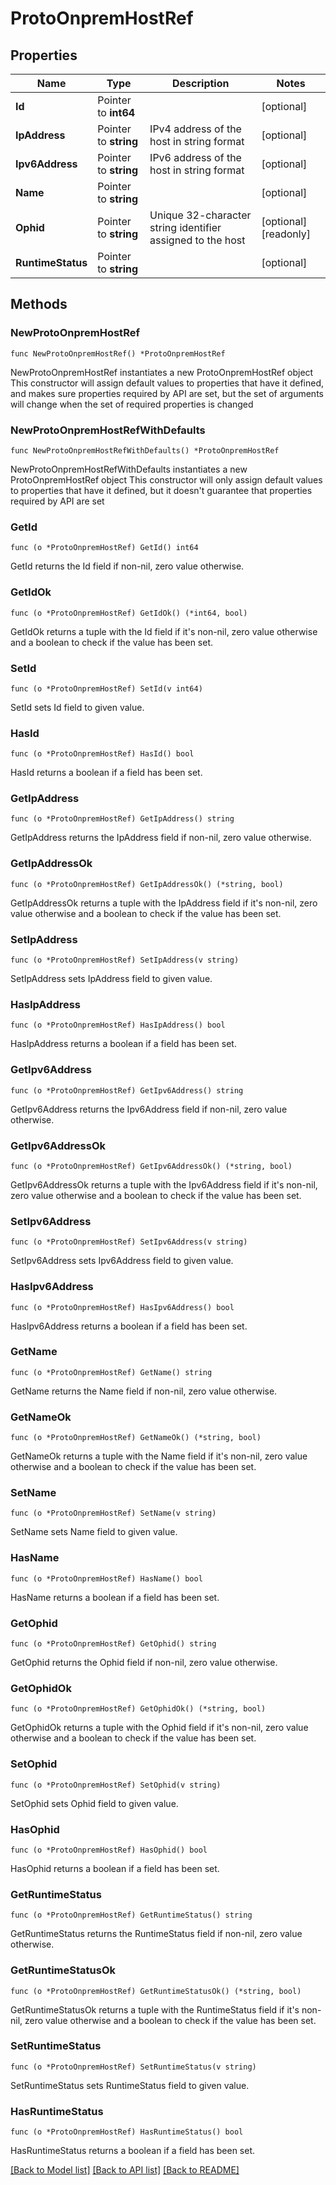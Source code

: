 # ProtoOnpremHostRef

## Properties

Name | Type | Description | Notes
------------ | ------------- | ------------- | -------------
**Id** | Pointer to **int64** |  | [optional] 
**IpAddress** | Pointer to **string** | IPv4 address of the host in string format | [optional] 
**Ipv6Address** | Pointer to **string** | IPv6 address of the host in string format | [optional] 
**Name** | Pointer to **string** |  | [optional] 
**Ophid** | Pointer to **string** | Unique 32-character string identifier assigned to the host | [optional] [readonly] 
**RuntimeStatus** | Pointer to **string** |  | [optional] 

## Methods

### NewProtoOnpremHostRef

`func NewProtoOnpremHostRef() *ProtoOnpremHostRef`

NewProtoOnpremHostRef instantiates a new ProtoOnpremHostRef object
This constructor will assign default values to properties that have it defined,
and makes sure properties required by API are set, but the set of arguments
will change when the set of required properties is changed

### NewProtoOnpremHostRefWithDefaults

`func NewProtoOnpremHostRefWithDefaults() *ProtoOnpremHostRef`

NewProtoOnpremHostRefWithDefaults instantiates a new ProtoOnpremHostRef object
This constructor will only assign default values to properties that have it defined,
but it doesn't guarantee that properties required by API are set

### GetId

`func (o *ProtoOnpremHostRef) GetId() int64`

GetId returns the Id field if non-nil, zero value otherwise.

### GetIdOk

`func (o *ProtoOnpremHostRef) GetIdOk() (*int64, bool)`

GetIdOk returns a tuple with the Id field if it's non-nil, zero value otherwise
and a boolean to check if the value has been set.

### SetId

`func (o *ProtoOnpremHostRef) SetId(v int64)`

SetId sets Id field to given value.

### HasId

`func (o *ProtoOnpremHostRef) HasId() bool`

HasId returns a boolean if a field has been set.

### GetIpAddress

`func (o *ProtoOnpremHostRef) GetIpAddress() string`

GetIpAddress returns the IpAddress field if non-nil, zero value otherwise.

### GetIpAddressOk

`func (o *ProtoOnpremHostRef) GetIpAddressOk() (*string, bool)`

GetIpAddressOk returns a tuple with the IpAddress field if it's non-nil, zero value otherwise
and a boolean to check if the value has been set.

### SetIpAddress

`func (o *ProtoOnpremHostRef) SetIpAddress(v string)`

SetIpAddress sets IpAddress field to given value.

### HasIpAddress

`func (o *ProtoOnpremHostRef) HasIpAddress() bool`

HasIpAddress returns a boolean if a field has been set.

### GetIpv6Address

`func (o *ProtoOnpremHostRef) GetIpv6Address() string`

GetIpv6Address returns the Ipv6Address field if non-nil, zero value otherwise.

### GetIpv6AddressOk

`func (o *ProtoOnpremHostRef) GetIpv6AddressOk() (*string, bool)`

GetIpv6AddressOk returns a tuple with the Ipv6Address field if it's non-nil, zero value otherwise
and a boolean to check if the value has been set.

### SetIpv6Address

`func (o *ProtoOnpremHostRef) SetIpv6Address(v string)`

SetIpv6Address sets Ipv6Address field to given value.

### HasIpv6Address

`func (o *ProtoOnpremHostRef) HasIpv6Address() bool`

HasIpv6Address returns a boolean if a field has been set.

### GetName

`func (o *ProtoOnpremHostRef) GetName() string`

GetName returns the Name field if non-nil, zero value otherwise.

### GetNameOk

`func (o *ProtoOnpremHostRef) GetNameOk() (*string, bool)`

GetNameOk returns a tuple with the Name field if it's non-nil, zero value otherwise
and a boolean to check if the value has been set.

### SetName

`func (o *ProtoOnpremHostRef) SetName(v string)`

SetName sets Name field to given value.

### HasName

`func (o *ProtoOnpremHostRef) HasName() bool`

HasName returns a boolean if a field has been set.

### GetOphid

`func (o *ProtoOnpremHostRef) GetOphid() string`

GetOphid returns the Ophid field if non-nil, zero value otherwise.

### GetOphidOk

`func (o *ProtoOnpremHostRef) GetOphidOk() (*string, bool)`

GetOphidOk returns a tuple with the Ophid field if it's non-nil, zero value otherwise
and a boolean to check if the value has been set.

### SetOphid

`func (o *ProtoOnpremHostRef) SetOphid(v string)`

SetOphid sets Ophid field to given value.

### HasOphid

`func (o *ProtoOnpremHostRef) HasOphid() bool`

HasOphid returns a boolean if a field has been set.

### GetRuntimeStatus

`func (o *ProtoOnpremHostRef) GetRuntimeStatus() string`

GetRuntimeStatus returns the RuntimeStatus field if non-nil, zero value otherwise.

### GetRuntimeStatusOk

`func (o *ProtoOnpremHostRef) GetRuntimeStatusOk() (*string, bool)`

GetRuntimeStatusOk returns a tuple with the RuntimeStatus field if it's non-nil, zero value otherwise
and a boolean to check if the value has been set.

### SetRuntimeStatus

`func (o *ProtoOnpremHostRef) SetRuntimeStatus(v string)`

SetRuntimeStatus sets RuntimeStatus field to given value.

### HasRuntimeStatus

`func (o *ProtoOnpremHostRef) HasRuntimeStatus() bool`

HasRuntimeStatus returns a boolean if a field has been set.


[[Back to Model list]](../README.md#documentation-for-models) [[Back to API list]](../README.md#documentation-for-api-endpoints) [[Back to README]](../README.md)


